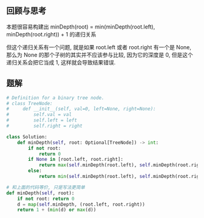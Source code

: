 ## 回顾与思考

本题很容易构建出 minDepth(root) = min(minDepth(root.left), minDepth(root.right)) + 1 的递归关系

但这个递归关系有一个问题, 就是如果 root.left 或者 root.right 有一个是 None, 那么为 None 的那个子树的其实并不应该参与比较, 因为它的深度是 0, 但是这个递归关系会把它当成 1, 这样就会导致结果错误.

## 题解

```python
# Definition for a binary tree node.
# class TreeNode:
#     def __init__(self, val=0, left=None, right=None):
#         self.val = val
#         self.left = left
#         self.right = right

class Solution:
    def minDepth(self, root: Optional[TreeNode]) -> int:
        if not root:
            return 0
        if None in [root.left, root.right]:
            return max(self.minDepth(root.left), self.minDepth(root.right)) + 1
        else:
            return min(self.minDepth(root.left), self.minDepth(root.right)) + 1

# 和上面的代码等价, 只是写法更简单
def minDepth(self, root):
    if not root: return 0
    d = map(self.minDepth, (root.left, root.right))
    return 1 + (min(d) or max(d))
```
